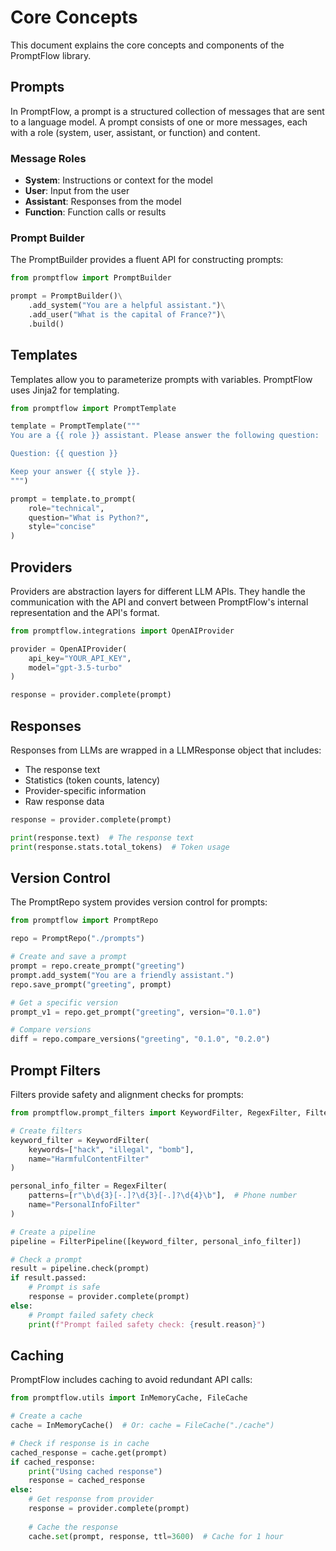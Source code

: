 # Core Concepts

This document explains the core concepts and components of the PromptFlow library.

## Prompts

In PromptFlow, a prompt is a structured collection of messages that are sent to a language model. A prompt consists of one or more messages, each with a role (system, user, assistant, or function) and content.

### Message Roles

- **System**: Instructions or context for the model
- **User**: Input from the user
- **Assistant**: Responses from the model
- **Function**: Function calls or results

### Prompt Builder

The PromptBuilder provides a fluent API for constructing prompts:

```python
from promptflow import PromptBuilder

prompt = PromptBuilder()\
    .add_system("You are a helpful assistant.")\
    .add_user("What is the capital of France?")\
    .build()
```

## Templates

Templates allow you to parameterize prompts with variables. PromptFlow uses Jinja2 for templating.

```python
from promptflow import PromptTemplate

template = PromptTemplate("""
You are a {{ role }} assistant. Please answer the following question:

Question: {{ question }}

Keep your answer {{ style }}.
""")

prompt = template.to_prompt(
    role="technical",
    question="What is Python?",
    style="concise"
)
```

## Providers

Providers are abstraction layers for different LLM APIs. They handle the communication with the API and convert between PromptFlow's internal representation and the API's format.

```python
from promptflow.integrations import OpenAIProvider

provider = OpenAIProvider(
    api_key="YOUR_API_KEY",
    model="gpt-3.5-turbo"
)

response = provider.complete(prompt)
```

## Responses

Responses from LLMs are wrapped in a LLMResponse object that includes:

- The response text
- Statistics (token counts, latency)
- Provider-specific information
- Raw response data

```python
response = provider.complete(prompt)

print(response.text)  # The response text
print(response.stats.total_tokens)  # Token usage
```

## Version Control

The PromptRepo system provides version control for prompts:

```python
from promptflow import PromptRepo

repo = PromptRepo("./prompts")

# Create and save a prompt
prompt = repo.create_prompt("greeting")
prompt.add_system("You are a friendly assistant.")
repo.save_prompt("greeting", prompt)

# Get a specific version
prompt_v1 = repo.get_prompt("greeting", version="0.1.0")

# Compare versions
diff = repo.compare_versions("greeting", "0.1.0", "0.2.0")
```

## Prompt Filters

Filters provide safety and alignment checks for prompts:

```python
from promptflow.prompt_filters import KeywordFilter, RegexFilter, FilterPipeline

# Create filters
keyword_filter = KeywordFilter(
    keywords=["hack", "illegal", "bomb"],
    name="HarmfulContentFilter"
)

personal_info_filter = RegexFilter(
    patterns=[r"\b\d{3}[-.]?\d{3}[-.]?\d{4}\b"],  # Phone number
    name="PersonalInfoFilter"
)

# Create a pipeline
pipeline = FilterPipeline([keyword_filter, personal_info_filter])

# Check a prompt
result = pipeline.check(prompt)
if result.passed:
    # Prompt is safe
    response = provider.complete(prompt)
else:
    # Prompt failed safety check
    print(f"Prompt failed safety check: {result.reason}")
```

## Caching

PromptFlow includes caching to avoid redundant API calls:

```python
from promptflow.utils import InMemoryCache, FileCache

# Create a cache
cache = InMemoryCache()  # Or: cache = FileCache("./cache")

# Check if response is in cache
cached_response = cache.get(prompt)
if cached_response:
    print("Using cached response")
    response = cached_response
else:
    # Get response from provider
    response = provider.complete(prompt)
    
    # Cache the response
    cache.set(prompt, response, ttl=3600)  # Cache for 1 hour
``` 